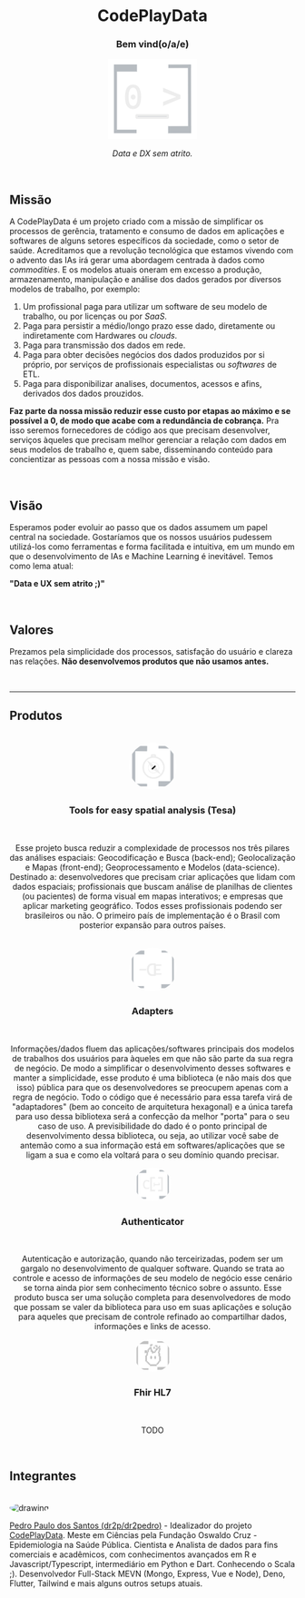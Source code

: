 <div align="center"> 

# CodePlayData

### Bem vind(o/a/e)

![CodePlayData-logo](./assets/CodePlayData-logo-darkmode.png)

_Data e DX sem atrito._

<br>

</div>

## Missão

A CodePlayData é um projeto criado com a missão de simplificar os processos de gerência, tratamento e consumo de dados em aplicações e softwares de alguns setores específicos da sociedade, como o setor de saúde.
Acreditamos que a revolução tecnológica que estamos vivendo com o advento das IAs irá gerar uma abordagem centrada à dados como _commodities_. E os modelos atuais oneram em excesso a produção, armazenamento, manipulação e análise dos dados gerados por diversos modelos de trabalho, por exemplo:

1. Um profissional paga para utilizar um software de seu modelo de trabalho, ou por licenças ou por _SaaS_.
2. Paga para persistir a médio/longo prazo esse dado, diretamente ou indiretamente com Hardwares ou _clouds_.
3. Paga para transmissão dos dados em rede.
4. Paga para obter decisões negócios dos dados produzidos por si próprio, por serviços de profissionais especialistas ou _softwares_ de ETL.
5. Paga para disponibilizar analises, documentos, acessos e afins, derivados dos dados prouzidos.

**Faz parte da nossa missão reduzir esse custo por etapas ao máximo e se possível a 0, de modo que acabe com a redundância de cobrança.** Pra isso seremos fornecedores de código aos que precisam desenvolver, serviços àqueles que precisam melhor gerenciar a relação com dados em seus modelos de trabalho e, quem sabe, disseminando conteúdo para concientizar as pessoas com a nossa missão e visão.

<br>
 
## Visão

Esperamos poder evoluir ao passo que os dados assumem um papel central na sociedade. Gostaríamos que os nossos usuários pudessem utilizá-los como ferramentas e forma facilitada e intuitiva, em um mundo em que o desenvolvimento de IAs e Machine Learning é inevitável. Temos como lema atual:

**"Data e UX sem atrito ;)"**

<br>

## Valores

Prezamos pela simplicidade dos processos, satisfação do usuário e clareza nas relações. **Não desenvolvemos produtos que não usamos antes.**

<br>

---


## Produtos
<br>


<div width="65" align="center">
<img src="https://github.com/CodePlayData/tesa/blob/deno/assets/tesa_avatar_white.png" alt="drawing" width="85" style="border-radius: 50%" />

### Tools for easy spatial analysis (Tesa) 

<br>

Esse projeto busca reduzir a complexidade de processos nos três pilares das análises espaciais: Geocodificação e Busca (back-end); Geolocalização e Mapas (front-end); Geoprocessamento e Modelos (data-science). Destinado a: desenvolvedores que  precisam criar aplicações que lidam com dados espaciais; profissionais que buscam análise de planilhas de clientes (ou pacientes) de forma visual em mapas interativos; e empresas que aplicar marketing geográfico. Todos esses profissionais podendo ser brasileiros ou não. O primeiro país de implementação é o Brasil com posterior expansão para outros países.

</div>

<br>

<div width="65" align="center">
<img src="https://github.com/CodePlayData/adapters/blob/main/assets/adapters-dark-logo.png" alt="drawing" width="85" style="border-radius: 50%"/>

### Adapters

<br>

Informações/dados fluem das aplicações/softwares principais dos modelos de trabalhos dos usuários para àqueles em que não são parte da sua regra de negócio. De modo a simplificar o desenvolvimento desses softwares e manter a simplicidade, esse produto é uma biblioteca (e não mais dos que isso) pública para que os desenvolvedores se preocupem apenas com a regra de negócio. Todo o código que é necessário para essa tarefa virá de "adaptadores" (bem ao conceito de arquitetura hexagonal) e a única tarefa para uso dessa bibliotexa será a confecção da melhor "porta" para o seu caso de uso. A previsibilidade do dado é o ponto principal de desenvolvimento dessa biblioteca, ou seja, ao utilizar você sabe de antemão como a sua informação está em softwares/aplicações que se ligam a sua e como ela voltará para o seu domínio quando precisar.

</div>

<div width="65" align="center">
<img src="https://github.com/CodePlayData/authenticator/blob/main/assets/authenticator-dark-logo.png" alt="drawing" width="65" style="border-radius: 50%"/>

### Authenticator

<br>

Autenticação e autorização, quando não terceirizadas, podem ser um gargalo no desenvolvimento de qualquer software. Quando se trata ao controle e acesso de informações de seu modelo de negócio esse cenário se torna ainda pior sem conhecimento técnico sobre o assunto. Esse produto busca ser uma solução completa para desenvolvedores de modo que possam se valer da biblioteca para uso em suas aplicações e solução para aqueles que precisam de controle refinado ao compartilhar dados, informações e links de acesso.

</div>

<div width="65" align="center">
<img src="https://github.com/CodePlayData/fhir/blob/main/assets/fire_avatar_white.png" alt="drawing" width="65" style="border-radius: 50%"/>

### Fhir HL7

<br>

TODO

</div>

</div>

<br>

## Integrantes

<br>
<img src="https://avatars.githubusercontent.com/u/52466957?v=4" alt="drawing" width="75" style="border-radius: 50%"/>


[Pedro Paulo dos Santos (dr2p/dr2pedro)](https://github.com/dr2pedro) - Idealizador do projeto [CodePlayData](https://github.com/CodePlayData). Meste em Ciências pela Fundação Oswaldo Cruz - Epidemiologia na Saúde Pública. Cientista e Analista de dados para fins comerciais e acadêmicos, com conhecimentos avançados em R e Javascript/Typescript, intermediário em Python e Dart. Conhecendo o Scala ;). Desenvolvedor Full-Stack MEVN (Mongo, Express, Vue e Node), Deno, Flutter, Tailwind e mais alguns outros setups atuais.




